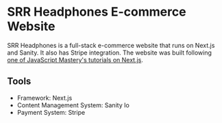 # SRR Headphones E-commerce Website

SRR Headphones is a full-stack e-commerce website that runs on Next.js and Sanity. It also has Stripe integration.
The website was built following [one of JavaScript Mastery's tutorials on Next.js](https://www.youtube.com/watch?v=4mOkFXyxfsU&list=WL&index=2).

## Tools
* Framework: Next.js
* Content Management System: Sanity Io
* Payment System: Stripe